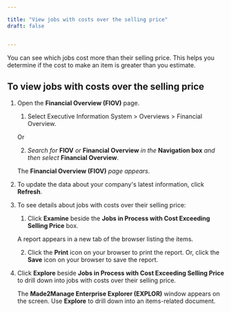 ```yaml
---

title: "View jobs with costs over the selling price"
draft: false


---
```


You can see which jobs cost more than their selling price. This helps you determine if the cost to make an item is greater than you estimate.

## To view jobs with costs over the selling price

1.  Open the **Financial Overview (FIOV)** page.

    1.  Select Executive Information System > Overviews > Financial Overview.

    Or

    2.  *Search for* **FIOV** *or* **Financial Overview** *in the* **Navigation box** *and then select* **Financial Overview**.

       The **Financial Overview (FIOV)** *page appears.*

2.  To update the data about your company's latest information, click **Refresh**.

3.  To see details about jobs with costs over their selling price:

    1.  Click **Examine** beside the **Jobs in Process with Cost Exceeding Selling Price** box.

    A report appears in a new tab of the browser listing the items.

    2.  Click the **Print** icon on your browser to print the report. Or, click the **Save** icon on your browser to save the report.

4.  Click **Explore** beside **Jobs in Process with Cost Exceeding Selling Price** to drill down into jobs with costs over their selling price.

    The **Made2Manage Enterprise Explorer (EXPLOR)** window appears on the screen. Use **Explore** to drill down into an items-related document.